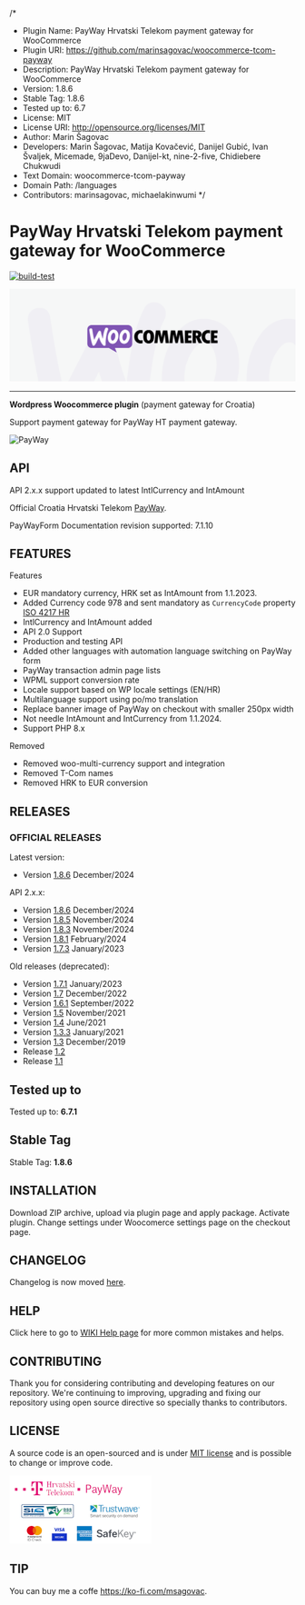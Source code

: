 /*
 * Plugin Name: PayWay Hrvatski Telekom payment gateway for WooCommerce
 * Plugin URI:  https://github.com/marinsagovac/woocommerce-tcom-payway
 * Description: PayWay Hrvatski Telekom payment gateway for WooCommerce
 * Version:     1.8.6
 * Stable Tag:  1.8.6
 * Tested up to: 6.7
 * License:     MIT
 * License URI: http://opensource.org/licenses/MIT
 * Author:      Marin Šagovac
 * Developers:  Marin Šagovac, Matija Kovačević, Danijel Gubić, Ivan Švaljek, Micemade, 9jaDevo, Danijel-kt, nine-2-five, Chidiebere Chukwudi
 * Text Domain: woocommerce-tcom-payway
 * Domain Path: /languages
 * Contributors: marinsagovac, michaelakinwumi
 */
 
# PayWay Hrvatski Telekom payment gateway for WooCommerce

[![build-test](https://github.com/marinsagovac/woocommerce-tcom-payway/actions/workflows/wordpress-plugin-check.yml/badge.svg?branch=master)](https://github.com/marinsagovac/woocommerce-tcom-payway/actions/workflows/wordpress-plugin-check.yml)

![Woo](assets/images/banner-1544x500.png)

---
**Wordpress Woocommerce plugin** (payment gateway for Croatia)

Support payment gateway for PayWay HT payment gateway.

![PayWay](https://raw.githubusercontent.com/marinsagovac/woocommerce-tcom-payway/master/assets/images/payway-logo.png)

## API

API 2.x.x support updated to latest IntlCurrency and IntAmount 

Official Croatia Hrvatski Telekom [PayWay](https://www.hrvatskitelekom.hr/poslovni/ict/poslovna-rjesenja/web-shop#payway).

PayWayForm Documentation revision supported: 7.1.10

## FEATURES

Features
* EUR mandatory currency, HRK set as IntAmount from 1.1.2023.
* Added Currency code 978 and sent mandatory as `CurrencyCode` property [ISO 4217 HR](https://www.six-group.com/en/products-services/financial-information/data-standards.html)
* IntlCurrency and IntAmount added
* API 2.0 Support
* Production and testing API
* Added other languages with automation language switching on PayWay form
* PayWay transaction admin page lists
* WPML support conversion rate
* Locale support based on WP locale settings (EN/HR)
* Multilanguage support using po/mo translation
* Replace banner image of PayWay on checkout with smaller 250px width
* Not needle IntAmount and IntCurrency from 1.1.2024.
* Support PHP 8.x

Removed
* Removed woo-multi-currency support and integration
* Removed T-Com names
* Removed HRK to EUR conversion

## RELEASES

### OFFICIAL RELEASES

Latest version:

* Version [1.8.6](https://github.com/marinsagovac/woocommerce-tcom-payway/releases/tag/1.8.6) December/2024

API 2.x.x:

* Version [1.8.6](https://github.com/marinsagovac/woocommerce-tcom-payway/releases/tag/1.8.6) December/2024
* Version [1.8.5](https://github.com/marinsagovac/woocommerce-tcom-payway/releases/tag/1.8.5) November/2024
* Version [1.8.3](https://github.com/marinsagovac/woocommerce-tcom-payway/releases/tag/1.8.3) November/2024
* Version [1.8.1](https://github.com/marinsagovac/woocommerce-tcom-payway/releases/tag/1.8.1) February/2024
* Version [1.7.3](https://github.com/marinsagovac/woocommerce-tcom-payway/archive/refs/tags/1.7.3.zip) January/2023

Old releases (deprecated):

* Version [1.7.1](https://github.com/marinsagovac/woocommerce-tcom-payway/archive/refs/tags/1.7.1.zip) January/2023
* Version [1.7](https://github.com/marinsagovac/woocommerce-tcom-payway/archive/refs/tags/1.7.zip) December/2022
* Version [1.6.1](https://github.com/marinsagovac/woocommerce-tcom-payway/archive/refs/tags/1.6.1.zip) September/2022
* Version [1.5](https://github.com/marinsagovac/woocommerce-tcom-payway/releases/tags/1.5.zip) November/2021
* Version [1.4](https://github.com/marinsagovac/woocommerce-tcom-payway/releases/tags/1.4.zip) June/2021
* Version [1.3.3](https://github.com/marinsagovac/woocommerce-tcom-payway/releases/tag/1.3.3) January/2021
* Version [1.3](https://github.com/marinsagovac/woocommerce-tcom-payway/releases/tag/1.3) December/2019
* Release [1.2](https://github.com/marinsagovac/woocommerce-tcom-payway/releases/tag/1.2)
* Release [1.1](https://github.com/marinsagovac/woocommerce-tcom-payway/releases/tag/1.1)

## Tested up to

Tested up to: **6.7.1**

## Stable Tag

Stable Tag: **1.8.6**  

## INSTALLATION

Download ZIP archive, upload via plugin page and apply package. Activate plugin. Change settings under Woocomerce settings page on the checkout page.

## CHANGELOG

Changelog is now moved [here](https://github.com/marinsagovac/woocommerce-tcom-payway/blob/master/CHANGELOG.md).

## HELP

Click here to go to [WIKI Help page](https://github.com/marinsagovac/woocommerce-tcom-payway/wiki/Common-issues-and-helps) for more common mistakes and helps.

## CONTRIBUTING

Thank you for considering contributing and developing features on our repository.
We're continuing to improving, upgrading and fixing our repository using open source directive so specially thanks to contributors.

## LICENSE

A source code is an open-sourced and is under [MIT license](http://opensource.org/licenses/MIT) and is possible to change or improve code.

![Security](assets/images/payway.png)

## TIP

You can buy me a coffe https://ko-fi.com/msagovac.
